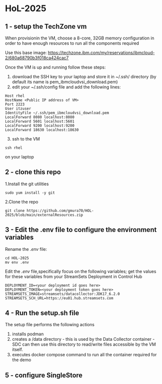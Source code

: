 # HoL-2025

## 1 - setup the TechZone vm
When provisionin the VM, choose a 8-core, 32GB memory configuration in order to have enough resources to run all the components required

Use this base image: https://techzone.ibm.com/my/reservations/ibmcloud-2/680a68790b3f018ca424cac7

Once the VM is up and running follow these steps:

1. download the SSH key to your laptop and store it in ~/.ssh/ directory (by default its name is pem_ibmcloudvsi_download.pem)
2. edit your ~/.ssh/config file and add the following lines:
```
Host rhel
HostName <Public IP address of VM>
Port 2223
User itzuser
IdentityFile ~/.ssh/pem_ibmcloudvsi_download.pem
LocalForward 8080 localhost:8080
LocalForward 5601 localhost:5601
LocalForward 9200 localhost:9200
LocalForward 18630 localhost:18630
```
3. ssh to the VM

`ssh rhel`

on your laptop 

## 2 - clone this repo

1.Install the git utilities

`sudo yum install -y git`

2.Clone the repo

`git clone https://github.com/gmura70/HOL-2025/blob/main/externalResources.zip`

## 3 - Edit the .env file to configure the environment variables

Rename the *.env* file:

```
cd HOL-2025
mv env .env
```

Edit the *.env* file,specifically focus on the following variables; get the values for these variables from your StreamSets Deployment in Control Hub
```
DEPLOYMENT_ID=<your deployment id goes here>
DEPLOYMENT_TOKEN=<your deployment token goes here>
STREAMSETS_IMAGE=streamsets/datacollector:JDK17_6.2.0
STREAMSETS_SCH_URL=https://eu01.hub.streamsets.com
```

## 4 - Run the setup.sh file

The setup file performs the following actions
1. installs podman
2. creates a /data directory - this is used by the Data Collector container - SDC can then use this directory to read/write files accessible by the VM itself.
3. executes docker compose command to run all the container required for the demo

## 5 - configure SingleStore


